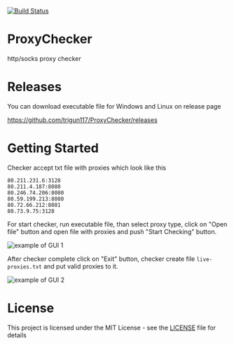 [![Build Status](https://travis-ci.org/trigun117/ProxyChecker.svg?branch=master)](https://travis-ci.org/trigun117/ProxyChecker)
# ProxyChecker
http/socks proxy checker

# Releases
You can download executable file for Windows and Linux on release page

https://github.com/trigun117/ProxyChecker/releases

# Getting Started

Checker accept txt file with proxies which look like this

```
80.211.231.6:3128
80.211.4.187:8080
80.246.74.206:8080
80.59.199.213:8080
80.72.66.212:8081
80.73.9.75:3128
```
For start checker, run executable file, than select proxy type, click on "Open file" button and open file with proxies and push "Start Checking" button.

![example of GUI 1](https://github.com/trigun117/ProxyChecker/blob/master/image1.JPG)

After checker complete click on "Exit" button, checker create file `live-proxies.txt` and put valid proxies to it.

![example of GUI 2](https://github.com/trigun117/ProxyChecker/blob/master/image2.JPG)

# License

This project is licensed under the MIT License - see the [LICENSE](LICENSE) file for details
